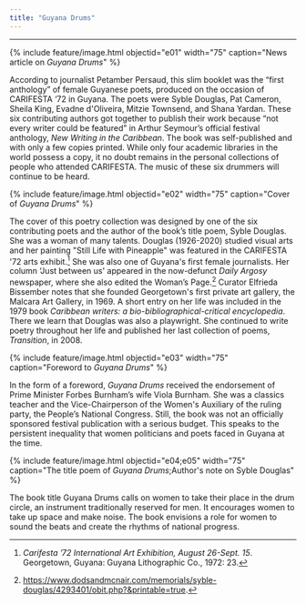 ```yaml
---
title: "Guyana Drums"
---
```

---

{% include feature/image.html objectid="e01" width="75" caption="News article on <i>Guyana Drums</i>" %}

According to journalist Petamber Persaud, this slim booklet was the “first anthology” of female Guyanese poets, produced on the occasion of CARIFESTA ‘72 in Guyana. The poets were Syble Douglas, Pat Cameron, Sheila King, Evadne d'Oliveira, Mitzie Townsend, and Shana Yardan. These six contributing authors got together to publish their work because “not every writer could be featured” in Arthur Seymour’s official festival anthology, *New Writing in the Caribbean*. The book was self-published and with only a few copies printed. While only four academic libraries in the world possess a copy, it no doubt remains in the personal collections of people who attended CARIFESTA. The music of these six drummers will continue to be heard.

{% include feature/image.html objectid="e02" width="75" caption="Cover of <i>Guyana Drums</i>" %}

The cover of this poetry collection was designed by one of the six contributing poets and the author of the book’s title poem, Syble Douglas. She was a woman of many talents. Douglas (1926-2020) studied visual arts and her painting "Still Life with Pineapple" was featured in the CARIFESTA '72 arts exhibit.[^guyana-drums-1] She was also one of Guyana's first female journalists. Her column ‘Just between us' appeared in the now-defunct *Daily Argosy* newspaper, where she also edited the Woman’s Page.[^guyana-drums-2] Curator Elfrieda Bissember notes that she founded Georgetown's first private art gallery, the Malcara Art Gallery, in 1969. A short entry on her life was included in the 1979 book *Caribbean writers: a bio-bibliographical-critical encyclopedia*. There we learn that Douglas was also a playwright. She continued to write poetry throughout her life and published her last collection of poems, *Transition*, in 2008.

{% include feature/image.html objectid="e03" width="75" caption="Foreword to <i>Guyana Drums</i>" %}

In the form of a foreword, *Guyana Drums* received the endorsement of Prime Minister Forbes Burnham’s wife Viola Burnham. She was a classics teacher and the Vice-Chairperson of the Women's Auxiliary of the ruling party, the People’s National Congress. Still, the book was not an officially sponsored festival publication with a serious budget. This speaks to the persistent inequality that women politicians and poets faced in Guyana at the time.

{% include feature/image.html objectid="e04;e05" width="75" caption="The title poem of <i>Guyana Drums</i>;Author's note on Syble Douglas" %}

The book title Guyana Drums calls on women to take their place in the drum circle, an instrument traditionally reserved for men. It encourages women to take up space and make noise. The book envisions a role for women to sound the beats and create the rhythms of national progress.

[^guyana-drums-1]: *Carifesta ’72 International Art Exhibition, August 26-Sept. 15*. Georgetown, Guyana: Guyana Lithographic Co., 1972: 23.
[^guyana-drums-2]: https://www.dodsandmcnair.com/memorials/syble-douglas/4293401/obit.php?&printable=true.